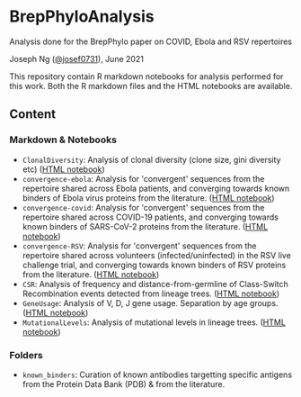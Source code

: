 # BrepPhyloAnalysis
Analysis done for the BrepPhylo paper on COVID, Ebola and RSV repertoires

Joseph Ng ([@josef0731](https://github.com/josef0731)), June 2021

This repository contain R markdown notebooks for analysis performed for this work. Both the R markdown files and the HTML notebooks are available.

## Content

### Markdown & Notebooks

* `ClonalDiversity`: Analysis of clonal diversity (clone size, gini diversity etc) ([HTML notebook](http://htmlpreview.github.io/?https://github.com/Fraternalilab/BrepPhyloAnalysis/blob/main/ClonalDiversity.html))
* `convergence-ebola`: Analysis for 'convergent' sequences from the repertoire shared across Ebola patients, and converging towards known binders of Ebola virus proteins from the literature. ([HTML notebook](http://htmlpreview.github.io/?https://github.com/Fraternalilab/BrepPhyloAnalysis/blob/main/convergence-ebola.html))
* `convergence-covid`: Analysis for 'convergent' sequences from the repertoire shared across COVID-19 patients, and converging towards known binders of SARS-CoV-2 proteins from the literature. ([HTML notebook](http://htmlpreview.github.io/?https://github.com/Fraternalilab/BrepPhyloAnalysis/blob/main/convergence-covid.html))
* `convergence-RSV`: Analysis for 'convergent' sequences from the repertoire shared across volunteers (infected/uninfected) in the RSV live challenge trial, and converging towards known binders of RSV proteins from the literature. ([HTML notebook](http://htmlpreview.github.io/?https://github.com/Fraternalilab/BrepPhyloAnalysis/blob/main/convergence-RSV.html))
* `CSR`: Analysis of frequency and distance-from-germline of Class-Switch Recombination events detected from lineage trees. ([HTML notebook](http://htmlpreview.github.io/?https://github.com/Fraternalilab/BrepPhyloAnalysis/blob/main/CSR.html))
* `GeneUsage`: Analysis of V, D, J gene usage. Separation by age groups. ([HTML notebook](http://htmlpreview.github.io/?https://github.com/Fraternalilab/BrepPhyloAnalysis/blob/main/GeneUsage.html))
* `MutationalLevels`: Analysis of mutational levels in lineage trees. ([HTML notebook](http://htmlpreview.github.io/?https://github.com/Fraternalilab/BrepPhyloAnalysis/blob/main/MutationalLevels.html))

### Folders

* `known_binders`: Curation of known antibodies targetting specific antigens from the Protein Data Bank (PDB) & from the literature.
